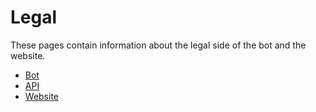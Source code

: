 # Legal
These pages contain information about the legal side of the bot and the website.

- [Bot](/docs/legal/bot)
- [API](/docs/legal/api)
- [Website](/docs/legal/website)